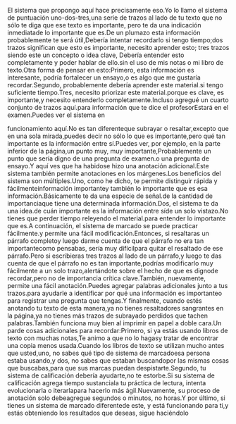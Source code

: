 El sistema que propongo aquí hace precisamente eso.Yo lo llamo el sistema de puntuación uno-dos-tres,una serie de trazos al lado de tu texto que no sólo te diga que ese texto es importante, pero te da una indicación inmediatade lo importante que es.De un plumazo esta información probablemente te será útil,Debería intentar recordarlo si tengo tiempo;dos trazos significan que esto es importante, necesito aprender esto; tres trazos siendo este un concepto o idea clave,
Debería entender esto completamente y poder hablar de ello.sin el uso de mis notas o mi libro de texto.Otra forma de pensar en esto:Primero, esta información es interesante, podría fortalecer un ensayo,o es algo que me gustaría recordar.Segundo, probablemente debería aprender este material.si tengo suficiente tiempo.Tres, necesito priorizar este material.porque es clave, es importante,y necesito entenderlo completamente.Incluso agregué un cuarto conjunto de trazos aquí.para información que te dice el profesorEstará en el examen.Puedes ver el sistema en

funcionamiento aquí.No es tan diferenteque subrayar o resaltar,excepto que en una sola mirada,puedes decir no sólo lo que es importante,pero qué tan importante es la información entre sí.Puedes ver, por ejemplo, en la parte inferior de la página,un punto muy, muy importante,Probablemente un punto que sería digno de una pregunta de examen.o una pregunta de ensayo.Y aquí ves que ha habidose hizo una anotación adicional.Este sistema también permite anotaciones en los márgenes.Los beneficios del sistema son múltiples.Uno, como he dicho, te permite distinguir rápida y fácilmenteinformación importantey también lo importante que es esa información.Básicamente te da una especie de señal.de la cantidad de importanciaque tiene una determinada información.Dos, el sistema te da una idea.de cuán importante es la información entre síde un solo vistazo.No tienes que perder tiempo releyendo el material.para entender lo importante que es.A continuación, el sistema de marcado se puede practicar fácilmente.y permite una fácil modificación.Entonces, si resaltaras un párrafo completoy luego darme cuenta de que el párrafo no era tan importantecomo pensabas, sería muy difícilpara quitar el resaltado de ese párrafo.Pero si escribieras tres trazos al lado de un párrafo,y luego te das cuenta de que el párrafo no es tan importante,podrías modificarlo muy fácilmente a un solo trazo,alertándote sobre el hecho de que es dignode recordar,pero no de importancia crítica clave.También, nuevamente, permite una fácil anotación.Puedes agregar palabras adicionales junto a tus trazos.para ayudarle a identificar por qué una información es importanteo para registrar una pregunta que tengas.Y finalmente, cuando estés anotando tu texto de esta manera,ya no tienes resaltadores sangrantes en la página,ya no tienes más trazos de subrayado perdidos que tachen palabras.También funciona muy bien al imprimir en papel a doble cara.Un parde cosas adicionales para recordar:Primero, si ya estás usando libros de texto con muchas notas,Te animo a que no lo hagasy tratar de encontrar una copia menos usada.Cuando los libros de texto se utilizan mucho antes que usted,uno, no sabes qué tipo de sistema de marcadoesa persona estaba usando,y dos, no sabes que estaban buscandopor las mismas cosas que buscabas,para que sus marcas puedan despistarte.Segundo, tu sistema de calificación debería ayudarte,no te estorbe.Si su sistema de calificación agrega tiempo sustanciala tu práctica de lectura, intenta evolucionarla o iterarlapara hacerlo más ágil.Nuevamente, su proceso de anotación solo debeagregue segundos o minutos, no horas.Y por último, si tienes un sistema de marcado diferentede este, y está funcionando para ti,y estás obteniendo los resultados que deseas, sigue haciéndolo